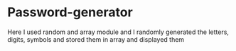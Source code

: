# Password-generator
Here I used random and array module and I randomly generated the letters, digits, symbols and 
stored them in array and displayed them
